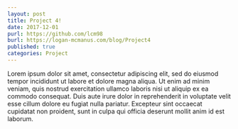 ```yaml
---
layout: post
title: Project 4!
date: 2017-12-01
purl: https://github.com/lcm98
burl: https://logan-mcmanus.com/blog/Project4
published: true
categories: Project
---
```


Lorem ipsum dolor sit amet, consectetur adipiscing elit, sed do eiusmod tempor incididunt ut labore et dolore magna aliqua. Ut enim ad minim veniam, quis nostrud exercitation ullamco laboris nisi ut aliquip ex ea commodo consequat. Duis aute irure dolor in reprehenderit in voluptate velit esse cillum dolore eu fugiat nulla pariatur. Excepteur sint occaecat cupidatat non proident, sunt in culpa qui officia deserunt mollit anim id est laborum.